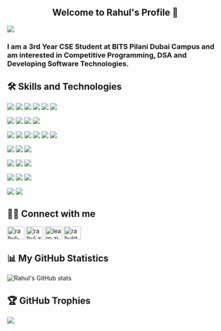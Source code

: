 <h2 align="center">
    Welcome to Rahul's Profile 👋
</h2>

<!-- ![Profile views](https://gpvc.arturio.dev/Rahul-s-007) -->
![](https://komarev.com/ghpvc/?username=Rahul-s-007&color=brightgreen)
### I am a 3rd Year CSE Student at BITS Pilani Dubai Campus and am interested in Competitive Programming, DSA and Developing Software Technologies.


## 🛠️ Skills and Technologies

![](https://img.shields.io/badge/Python-3776AB.svg?style=for-the-badge&logo=Python&logoColor=white)
![](https://img.shields.io/badge/OpenAI-412991.svg?style=for-the-badge&logo=OpenAI&logoColor=white)
![](https://img.shields.io/badge/Streamlit-FF4B4B.svg?style=for-the-badge&logo=Streamlit&logoColor=white)
![](https://img.shields.io/badge/Flask-000000.svg?style=for-the-badge&logo=Flask&logoColor=white)
![](https://img.shields.io/badge/pandas-150458.svg?style=for-the-badge&logo=pandas&logoColor=white)
![](https://img.shields.io/badge/NumPy-013243.svg?style=for-the-badge&logo=NumPy&logoColor=white)

![](https://img.shields.io/badge/Docker-2496ED.svg?style=for-the-badge&logo=Docker&logoColor=white)
![](https://img.shields.io/badge/Postman-FF6C37.svg?style=for-the-badge&logo=Postman&logoColor=white)
![](https://img.shields.io/badge/MySQL-4479A1.svg?style=for-the-badge&logo=MySQL&logoColor=white)
![](https://img.shields.io/badge/Firebase-FFCA28.svg?style=for-the-badge&logo=Firebase&logoColor=black)

![](https://img.shields.io/badge/GitHub-181717.svg?style=for-the-badge&logo=GitHub&logoColor=white)
![](https://img.shields.io/badge/Git-F05032.svg?style=for-the-badge&logo=Git&logoColor=white)
![](https://img.shields.io/badge/Markdown-000000.svg?style=for-the-badge&logo=Markdown&logoColor=white)
![](https://img.shields.io/badge/GitHub%20Pages-222222.svg?style=for-the-badge&logo=GitHub-Pages&logoColor=white)
![](https://img.shields.io/badge/.ENV-ECD53F.svg?style=for-the-badge&logo=dotenv&logoColor=black)
![](https://img.shields.io/badge/PyPI-3775A9.svg?style=for-the-badge&logo=PyPI&logoColor=white)

![](https://img.shields.io/badge/Java-informational?style=flat-square&logo=Java&logoColor=white&color=007396)
![](https://img.shields.io/badge/C++-00599C.svg?style=for-the-badge&logo=C++&logoColor=white)
![](https://img.shields.io/badge/C-A8B9CC.svg?style=for-the-badge&logo=C&logoColor=black)

![](https://img.shields.io/badge/Bash_Scripting-informational?style=flat-square&logo=gnu-bash&logoColor=white&color=4EAA25)
![](https://img.shields.io/badge/Canva-informational?style=flat-sqaure&logo=Canva&logoColor=white&color=00C4CC)
![](https://img.shields.io/badge/Notion-informational?style=flat-square&logo=Notion&logoColor=white&color=000000)

![](https://img.shields.io/badge/Linux-informational?style=flat-square&logo=Linux&logoColor=white&color=FCC624)
![](https://img.shields.io/badge/Windows-informational?style=flat-square&logo=Windows&logoColor=white&color=0078D6)
![](https://img.shields.io/badge/Jupyter-informational?style=flat-square&logo=Jupyter&logoColor=white&color=F37626)

![](https://img.shields.io/badge/CodeChef-5B4638.svg?style=for-the-badge&logo=CodeChef&logoColor=white)
![](https://img.shields.io/badge/HackerRank-00EA64.svg?style=for-the-badge&logo=HackerRank&logoColor=white)

## 🙋‍♂️ Connect with me
<p align="left">

<a href="https://linkedin.com/in/rahul-sumbly" target="blank"><img align="center" src="https://raw.githubusercontent.com/rahuldkjain/github-profile-readme-generator/master/src/images/icons/Social/linked-in-alt.svg" alt="rahul-sumbly" height="30" width="40" /></a>
<a href="https://www.codechef.com/users/rahul_s_007" target="blank"><img align="center" src="https://cdn.jsdelivr.net/npm/simple-icons@3.1.0/icons/codechef.svg" alt="rahul_s_007" height="30" width="40" /></a>
<a href="https://instagram.com/learn.zip" target="blank"><img align="center" src="https://raw.githubusercontent.com/rahuldkjain/github-profile-readme-generator/master/src/images/icons/Social/instagram.svg" alt="learn.zip" height="30" width="40" /></a>
<a href="https://www.hackerrank.com/rahulrtg7703" target="blank"><img align="center" src="https://raw.githubusercontent.com/rahuldkjain/github-profile-readme-generator/master/src/images/icons/Social/hackerrank.svg" alt="rahulrtg7703" height="30" width="40" /></a>
</p>

## 📊 My GitHub Statistics
![Rahul's GitHub stats](https://github-readme-stats.vercel.app/api?username=Rahul-s-007&count_private=true&theme=radical)

## 🏆 GitHub Trophies
![](https://github-profile-trophy.vercel.app/?username=Rahul-s-007&theme=dracula&no-frame=true&no-bg=true&margin-w=4)



<!--
<a href="https://auth.geeksforgeeks.org/user/placeholder" target="blank"><img align="center" src="https://raw.githubusercontent.com/rahuldkjain/github-profile-readme-generator/master/src/images/icons/Social/geeks-for-geeks.svg" alt="placeholder" height="30" width="40" /></a>

<a href="https://www.linkedin.com/in/rahul-sumbly/"><img alt="Linkedin" title="LinkedIn" src="https://img.shields.io/badge/-Linkedin-0A66C2?style=for-the-badge&logo=linkedin&logoColor=white"/></a>

<br>
<h3 align="left">Connect with me:</h3>
<p align="left">
<a href="https://linkedin.com/in/anurag-kumar-jha-680419204" target="blank"><img align="center" src="https://raw.githubusercontent.com/rahuldkjain/github-profile-readme-generator/master/src/images/icons/Social/linked-in-alt.svg" alt="anurag-kumar-jha-680419204" height="30" width="40" /></a>
<a href="https://instagram.com/anurag.jha30" target="blank"><img align="center" src="https://raw.githubusercontent.com/rahuldkjain/github-profile-readme-generator/master/src/images/icons/Social/instagram.svg" alt="anurag.jha30" height="30" width="40" /></a>
<a href="https://www.hackerrank.com/f20200128" target="blank"><img align="center" src="https://raw.githubusercontent.com/rahuldkjain/github-profile-readme-generator/master/src/images/icons/Social/hackerrank.svg" alt="f20200128" height="30" width="40" /></a>
<a href="https://codeforces.com/profile/anuragkj" target="blank"><img align="center" src="https://raw.githubusercontent.com/rahuldkjain/github-profile-readme-generator/master/src/images/icons/Social/codeforces.svg" alt="anuragkj" height="30" width="40" /></a>
</p>
<br>



## 📊 My GitHub Statistics
![Rahul's GitHub stats](https://github-readme-stats.vercel.app/api?username=Rahul-s-007&count_private=true&theme=radical)


[![GitHub Streak](https://github-readme-streak-stats.herokuapp.com?user=Kushal0409&theme=chartreuse-dark&date_format=M%20j%5B%2C%20Y%5D)](https://git.io/streak-stats)
![Top Langs](https://github-readme-stats.vercel.app/api/top-langs/?username=Kushal0409)]
[![Top Langs](https://github-readme-stats.vercel.app/api/top-langs/?username=Rahul-s-007&langs_count=5&hide=javascript,html)](https://github.com/anuraghazra/github-readme-stats)

**Rahul-s-007/Rahul-s-007** is a ✨ _special_ ✨ repository because its `README.md` (this file) appears on your GitHub profile.

Here are some ideas to get you started:

- 🔭 I’m currently working on ...
- 🌱 I’m currently learning ...
- 👯 I’m looking to collaborate on ...
- 🤔 I’m looking for help with ...
- 💬 Ask me about ...
- 📫 How to reach me: ...
- 😄 Pronouns: ...
- ⚡ Fun fact: ...
-->
